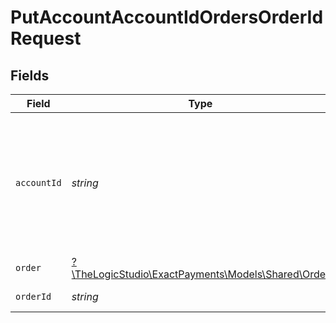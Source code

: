 # PutAccountAccountIdOrdersOrderIdRequest


## Fields

| Field                                                                                            | Type                                                                                             | Required                                                                                         | Description                                                                                      |
| ------------------------------------------------------------------------------------------------ | ------------------------------------------------------------------------------------------------ | ------------------------------------------------------------------------------------------------ | ------------------------------------------------------------------------------------------------ |
| `accountId`                                                                                      | *string*                                                                                         | :heavy_check_mark:                                                                               | The Account identifier. Represents the Merchant that this operation is going to be executed for. |
| `order`                                                                                          | [?\TheLogicStudio\ExactPayments\Models\Shared\Order](../../models/shared/Order.md)               | :heavy_minus_sign:                                                                               | N/A                                                                                              |
| `orderId`                                                                                        | *string*                                                                                         | :heavy_check_mark:                                                                               | The Order identifier.                                                                            |